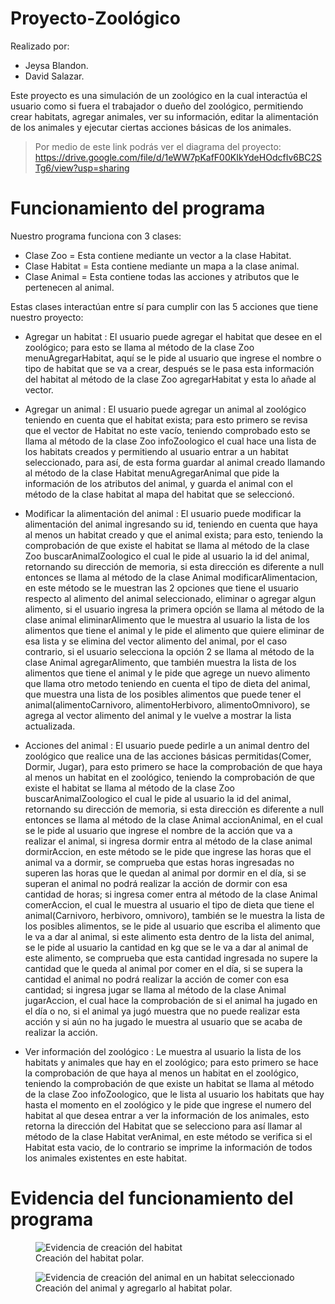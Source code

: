 # Proyecto-Zoológico

Realizado por:
* Jeysa Blandon.
* David Salazar.

Este proyecto es una simulación de un zoológico en la cual interactúa el usuario como si fuera el trabajador o dueño del
zoológico, permitiendo crear habitats, agregar animales, ver su información, editar la alimentación de los animales y ejecutar
ciertas acciones básicas de los animales.

>Por medio de este link podrás ver el diagrama del proyecto:
> https://drive.google.com/file/d/1eWW7pKafF00KIkYdeHOdcfIv6BC2STg6/view?usp=sharing

# Funcionamiento del programa

Nuestro programa funciona con 3 clases:

* Clase Zoo = Esta contiene mediante un vector a la clase Habitat.
* Clase Habitat = Esta contiene mediante un mapa a la clase animal.
* Clase Animal = Esta contiene todas las acciones y atributos que le pertenecen al animal.

Estas clases interactúan entre sí para cumplir con las 5 acciones que tiene nuestro proyecto:

* Agregar un habitat
  : El usuario puede agregar el habitat que desee en el zoológico; para esto se llama al método de la clase Zoo menuAgregarHabitat,
  aquí se le pide al usuario que ingrese el nombre o tipo de habitat que se va a crear, después se le pasa esta información del
  habitat al método de la clase Zoo agregarHabitat y esta lo añade al vector.

* Agregar un animal
  : El usuario puede agregar un animal al zoológico teniendo en cuenta que el habitat exista; para esto primero se revisa que el
  vector de Habitat no este vacío, teniendo comprobado esto se llama al método de la clase Zoo infoZoologico el cual hace una
  lista de los habitats creados y permitiendo al usuario entrar a un habitat seleccionado, para así, de esta forma guardar
  al animal creado llamando al método de la clase Habitat menuAgregarAnimal que pide la información de los atributos del animal,
  y guarda el animal con el método de la clase habitat al mapa del habitat que se seleccionó.

* Modificar la alimentación del animal
  : El usuario puede modificar la alimentación del animal ingresando su id, teniendo en cuenta que haya al menos un habitat creado
  y que el animal exista; para esto, teniendo la comprobación de que existe el habitat se llama al método de la clase Zoo 
  buscarAnimalZoologico el cual le pide al usuario la id del animal, retornando su dirección de memoria, si esta dirección es
  diferente a null entonces se llama al método de la clase Animal modificarAlimentacion, en este método se le muestran las 
  2 opciones que tiene el usuario respecto al alimento del animal seleccionado, eliminar o agregar algun alimento, si el usuario
  ingresa la primera opción se llama al método de la clase animal eliminarAlimento que le muestra al usuario la lista de los alimentos
  que tiene el animal y le pide el alimento que quiere eliminar de esa lista y se elimina del vector alimento del animal, por el caso
  contrario, si el usuario selecciona la opción 2 se llama al método de la clase Animal agregarAlimento, que también muestra la lista
  de los alimentos que tiene el animal y le pide que agrege un nuevo alimento que llama otro metodo teniendo en cuenta el tipo de dieta 
  del animal, que muestra una lista de los posibles alimentos que puede tener el animal(alimentoCarnivoro, alimentoHerbivoro, alimentoOmnivoro), 
  se agrega al vector alimento del animal y le vuelve a mostrar la lista actualizada.

* Acciones del animal
  : El usuario puede pedirle a un animal dentro del zoológico que realice una de las acciones básicas permitidas(Comer, Dormir, Jugar),
  para esto primero se hace la comprobación de que haya al menos un habitat en el zoológico, teniendo la comprobación de que existe el 
  habitat se llama al método de la clase Zoo buscarAnimalZoologico el cual le pide al usuario la id del animal, retornando su dirección 
  de memoria, si esta dirección es diferente a null entonces se llama al método de la clase Animal accionAnimal, en el cual se le pide
  al usuario que ingrese el nombre de la acción que va a realizar el animal, si ingresa dormir entra al método de la clase animal 
  dormirAccion, en este método se le pide que ingrese las horas que el animal va a dormir, se comprueba que estas horas ingresadas no
  superen las horas que le quedan al animal por dormir en el día, si se superan el animal no podrá realizar la acción de dormir con esa
  cantidad de horas; si ingresa comer entra al método de la clase Animal comerAccion, el cual le muestra al usuario el tipo de dieta que
  tiene el animal(Carnivoro, herbivoro, omnivoro), también se le muestra la lista de los posibles alimentos, se le pide al usuario que
  escriba el alimento que le va a dar al animal, si este alimento esta dentro de la lista del animal, se le pide al usuario la cantidad en
  kg que se le va a dar al animal de este alimento, se comprueba que esta cantidad ingresada no supere la cantidad que le queda al animal 
  por comer en el día, si se supera la cantidad el animal no podrá realizar la acción de comer con esa cantidad; si ingresa jugar se llama
  al método de la clase Animal jugarAccion, el cual hace la comprobación de si el animal ha jugado en el día o no, si el animal ya jugó
  muestra que no puede realizar esta acción y si aún no ha jugado le muestra al usuario que se acaba de realizar la acción.


* Ver información del zoológico
  : Le muestra al usuario la lista de los habitats y animales que hay en el zoológico; para esto primero se hace la comprobación de que haya 
  al menos un habitat en el zoológico, teniendo la comprobación de que existe un habitat se llama al método de la clase Zoo infoZoologico,
  que le lista al usuario los habitats que hay hasta el momento en el zoológico y le pide que ingrese el numero del habitat al que desea entrar
  a ver la información de los animales, esto retorna la dirección del Habitat que se selecciono para así llamar al método de la clase Habitat
  verAnimal, en este método se verifica si el Habitat esta vacio, de lo contrario se imprime la información de todos los animales existentes en
  este habitat.

# Evidencia del funcionamiento del programa

<figure>
    <img src="C:\Users\jeysa nahara\Pictures\Evidencia1.png"
         alt="Evidencia de creación del habitat">
    <figcaption>Creación del habitat polar.</figcaption>
</figure>

<figure>
    <img src="C:\Users\jeysa nahara\Pictures\Evidencia2.png"
         alt="Evidencia de creación del animal en un habitat seleccionado">
    <figcaption>Creación del animal y agregarlo al habitat polar.</figcaption>
</figure>
